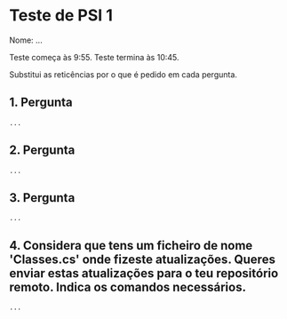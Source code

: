 # Teste de PSI 1

Nome: ...

Teste começa às 9:55. Teste termina às 10:45.

Substitui as reticências por o que é pedido em cada pergunta.

## 1. Pergunta

    ...

## 2. Pergunta

    ...

## 3. Pergunta
  
    ...

## 4. Considera que tens um ficheiro de nome 'Classes.cs' onde fizeste atualizações. Queres enviar estas atualizações para o teu repositório remoto. Indica os comandos necessários.

    ...
